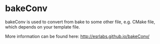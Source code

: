 # bakeConv
bakeConv is used to convert from bake to some other file, e.g. CMake file, which depends on your template file.

More information can be found here:  http://esrlabs.github.io/bakeConv/
